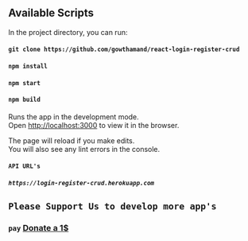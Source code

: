 ## Available Scripts

In the project directory, you can run:

#### `git clone https://github.com/gowthamand/react-login-register-crud`
#### `npm install`
#### `npm start`
#### `npm build`

Runs the app in the development mode.<br>
Open [http://localhost:3000](http://localhost:3000) to view it in the browser.

The page will reload if you make edits.<br>
You will also see any lint errors in the console.

#### `API URL's`
##### `https://login-register-crud.herokuapp.com`

## `Please Support Us to develop more app's`
### `pay` <a href="https://paypal.me/gowthamdurai?locale.x=en_GB">Donate a 1$</a>
